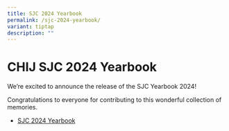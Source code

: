 ```yaml
---
title: SJC 2024 Yearbook
permalink: /sjc-2024-yearbook/
variant: tiptap
description: ""
---
```

<h1>CHIJ SJC 2024 Yearbook</h1>
<p>We’re excited to announce the release of the SJC Yearbook 2024!</p>
<p>Congratulations to everyone for contributing to this wonderful collection
of memories.</p>
<p></p>
<ul data-tight="true" class="tight">
<li>
<p><a href="https://online.fliphtml5.com/obrr/figw/" rel="noopener nofollow" target="_blank">SJC 2024 Yearbook</a>
</p>
</li>
</ul>
<p></p>